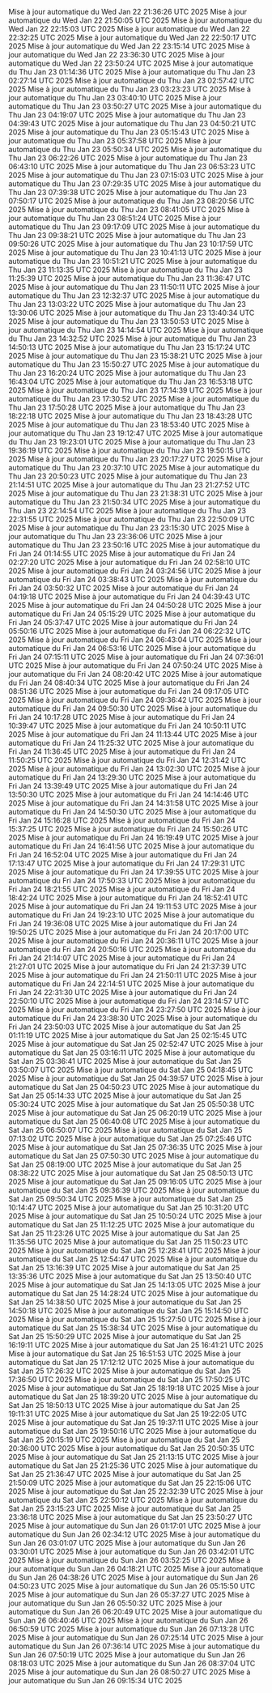 Mise à jour automatique du Wed Jan 22 21:36:26 UTC 2025
Mise à jour automatique du Wed Jan 22 21:50:05 UTC 2025
Mise à jour automatique du Wed Jan 22 22:15:03 UTC 2025
Mise à jour automatique du Wed Jan 22 22:32:25 UTC 2025
Mise à jour automatique du Wed Jan 22 22:50:17 UTC 2025
Mise à jour automatique du Wed Jan 22 23:15:14 UTC 2025
Mise à jour automatique du Wed Jan 22 23:36:30 UTC 2025
Mise à jour automatique du Wed Jan 22 23:50:24 UTC 2025
Mise à jour automatique du Thu Jan 23 01:14:36 UTC 2025
Mise à jour automatique du Thu Jan 23 02:27:14 UTC 2025
Mise à jour automatique du Thu Jan 23 02:57:42 UTC 2025
Mise à jour automatique du Thu Jan 23 03:23:23 UTC 2025
Mise à jour automatique du Thu Jan 23 03:40:10 UTC 2025
Mise à jour automatique du Thu Jan 23 03:50:27 UTC 2025
Mise à jour automatique du Thu Jan 23 04:19:07 UTC 2025
Mise à jour automatique du Thu Jan 23 04:39:43 UTC 2025
Mise à jour automatique du Thu Jan 23 04:50:21 UTC 2025
Mise à jour automatique du Thu Jan 23 05:15:43 UTC 2025
Mise à jour automatique du Thu Jan 23 05:37:58 UTC 2025
Mise à jour automatique du Thu Jan 23 05:50:34 UTC 2025
Mise à jour automatique du Thu Jan 23 06:22:26 UTC 2025
Mise à jour automatique du Thu Jan 23 06:43:10 UTC 2025
Mise à jour automatique du Thu Jan 23 06:53:23 UTC 2025
Mise à jour automatique du Thu Jan 23 07:15:03 UTC 2025
Mise à jour automatique du Thu Jan 23 07:29:35 UTC 2025
Mise à jour automatique du Thu Jan 23 07:39:38 UTC 2025
Mise à jour automatique du Thu Jan 23 07:50:17 UTC 2025
Mise à jour automatique du Thu Jan 23 08:20:56 UTC 2025
Mise à jour automatique du Thu Jan 23 08:41:05 UTC 2025
Mise à jour automatique du Thu Jan 23 08:51:24 UTC 2025
Mise à jour automatique du Thu Jan 23 09:17:09 UTC 2025
Mise à jour automatique du Thu Jan 23 09:38:21 UTC 2025
Mise à jour automatique du Thu Jan 23 09:50:26 UTC 2025
Mise à jour automatique du Thu Jan 23 10:17:59 UTC 2025
Mise à jour automatique du Thu Jan 23 10:41:13 UTC 2025
Mise à jour automatique du Thu Jan 23 10:51:21 UTC 2025
Mise à jour automatique du Thu Jan 23 11:13:35 UTC 2025
Mise à jour automatique du Thu Jan 23 11:25:39 UTC 2025
Mise à jour automatique du Thu Jan 23 11:36:47 UTC 2025
Mise à jour automatique du Thu Jan 23 11:50:11 UTC 2025
Mise à jour automatique du Thu Jan 23 12:32:37 UTC 2025
Mise à jour automatique du Thu Jan 23 13:03:22 UTC 2025
Mise à jour automatique du Thu Jan 23 13:30:06 UTC 2025
Mise à jour automatique du Thu Jan 23 13:40:34 UTC 2025
Mise à jour automatique du Thu Jan 23 13:50:53 UTC 2025
Mise à jour automatique du Thu Jan 23 14:14:54 UTC 2025
Mise à jour automatique du Thu Jan 23 14:32:52 UTC 2025
Mise à jour automatique du Thu Jan 23 14:50:13 UTC 2025
Mise à jour automatique du Thu Jan 23 15:17:24 UTC 2025
Mise à jour automatique du Thu Jan 23 15:38:21 UTC 2025
Mise à jour automatique du Thu Jan 23 15:50:27 UTC 2025
Mise à jour automatique du Thu Jan 23 16:20:24 UTC 2025
Mise à jour automatique du Thu Jan 23 16:43:04 UTC 2025
Mise à jour automatique du Thu Jan 23 16:53:18 UTC 2025
Mise à jour automatique du Thu Jan 23 17:14:39 UTC 2025
Mise à jour automatique du Thu Jan 23 17:30:52 UTC 2025
Mise à jour automatique du Thu Jan 23 17:50:28 UTC 2025
Mise à jour automatique du Thu Jan 23 18:22:18 UTC 2025
Mise à jour automatique du Thu Jan 23 18:43:28 UTC 2025
Mise à jour automatique du Thu Jan 23 18:53:40 UTC 2025
Mise à jour automatique du Thu Jan 23 19:12:47 UTC 2025
Mise à jour automatique du Thu Jan 23 19:23:01 UTC 2025
Mise à jour automatique du Thu Jan 23 19:36:19 UTC 2025
Mise à jour automatique du Thu Jan 23 19:50:15 UTC 2025
Mise à jour automatique du Thu Jan 23 20:17:27 UTC 2025
Mise à jour automatique du Thu Jan 23 20:37:10 UTC 2025
Mise à jour automatique du Thu Jan 23 20:50:23 UTC 2025
Mise à jour automatique du Thu Jan 23 21:14:51 UTC 2025
Mise à jour automatique du Thu Jan 23 21:27:52 UTC 2025
Mise à jour automatique du Thu Jan 23 21:38:31 UTC 2025
Mise à jour automatique du Thu Jan 23 21:50:34 UTC 2025
Mise à jour automatique du Thu Jan 23 22:14:54 UTC 2025
Mise à jour automatique du Thu Jan 23 22:31:55 UTC 2025
Mise à jour automatique du Thu Jan 23 22:50:09 UTC 2025
Mise à jour automatique du Thu Jan 23 23:15:30 UTC 2025
Mise à jour automatique du Thu Jan 23 23:36:06 UTC 2025
Mise à jour automatique du Thu Jan 23 23:50:16 UTC 2025
Mise à jour automatique du Fri Jan 24 01:14:55 UTC 2025
Mise à jour automatique du Fri Jan 24 02:27:20 UTC 2025
Mise à jour automatique du Fri Jan 24 02:58:10 UTC 2025
Mise à jour automatique du Fri Jan 24 03:24:56 UTC 2025
Mise à jour automatique du Fri Jan 24 03:38:43 UTC 2025
Mise à jour automatique du Fri Jan 24 03:50:32 UTC 2025
Mise à jour automatique du Fri Jan 24 04:19:18 UTC 2025
Mise à jour automatique du Fri Jan 24 04:39:43 UTC 2025
Mise à jour automatique du Fri Jan 24 04:50:28 UTC 2025
Mise à jour automatique du Fri Jan 24 05:15:29 UTC 2025
Mise à jour automatique du Fri Jan 24 05:37:47 UTC 2025
Mise à jour automatique du Fri Jan 24 05:50:16 UTC 2025
Mise à jour automatique du Fri Jan 24 06:22:32 UTC 2025
Mise à jour automatique du Fri Jan 24 06:43:04 UTC 2025
Mise à jour automatique du Fri Jan 24 06:53:16 UTC 2025
Mise à jour automatique du Fri Jan 24 07:15:11 UTC 2025
Mise à jour automatique du Fri Jan 24 07:36:01 UTC 2025
Mise à jour automatique du Fri Jan 24 07:50:24 UTC 2025
Mise à jour automatique du Fri Jan 24 08:20:42 UTC 2025
Mise à jour automatique du Fri Jan 24 08:40:34 UTC 2025
Mise à jour automatique du Fri Jan 24 08:51:36 UTC 2025
Mise à jour automatique du Fri Jan 24 09:17:05 UTC 2025
Mise à jour automatique du Fri Jan 24 09:36:42 UTC 2025
Mise à jour automatique du Fri Jan 24 09:50:30 UTC 2025
Mise à jour automatique du Fri Jan 24 10:17:28 UTC 2025
Mise à jour automatique du Fri Jan 24 10:39:47 UTC 2025
Mise à jour automatique du Fri Jan 24 10:50:11 UTC 2025
Mise à jour automatique du Fri Jan 24 11:13:44 UTC 2025
Mise à jour automatique du Fri Jan 24 11:25:32 UTC 2025
Mise à jour automatique du Fri Jan 24 11:36:45 UTC 2025
Mise à jour automatique du Fri Jan 24 11:50:25 UTC 2025
Mise à jour automatique du Fri Jan 24 12:31:42 UTC 2025
Mise à jour automatique du Fri Jan 24 13:02:30 UTC 2025
Mise à jour automatique du Fri Jan 24 13:29:30 UTC 2025
Mise à jour automatique du Fri Jan 24 13:39:49 UTC 2025
Mise à jour automatique du Fri Jan 24 13:50:30 UTC 2025
Mise à jour automatique du Fri Jan 24 14:14:46 UTC 2025
Mise à jour automatique du Fri Jan 24 14:31:58 UTC 2025
Mise à jour automatique du Fri Jan 24 14:50:30 UTC 2025
Mise à jour automatique du Fri Jan 24 15:16:28 UTC 2025
Mise à jour automatique du Fri Jan 24 15:37:25 UTC 2025
Mise à jour automatique du Fri Jan 24 15:50:26 UTC 2025
Mise à jour automatique du Fri Jan 24 16:19:49 UTC 2025
Mise à jour automatique du Fri Jan 24 16:41:56 UTC 2025
Mise à jour automatique du Fri Jan 24 16:52:04 UTC 2025
Mise à jour automatique du Fri Jan 24 17:13:47 UTC 2025
Mise à jour automatique du Fri Jan 24 17:29:31 UTC 2025
Mise à jour automatique du Fri Jan 24 17:39:55 UTC 2025
Mise à jour automatique du Fri Jan 24 17:50:33 UTC 2025
Mise à jour automatique du Fri Jan 24 18:21:55 UTC 2025
Mise à jour automatique du Fri Jan 24 18:42:24 UTC 2025
Mise à jour automatique du Fri Jan 24 18:52:41 UTC 2025
Mise à jour automatique du Fri Jan 24 19:11:53 UTC 2025
Mise à jour automatique du Fri Jan 24 19:23:10 UTC 2025
Mise à jour automatique du Fri Jan 24 19:36:08 UTC 2025
Mise à jour automatique du Fri Jan 24 19:50:25 UTC 2025
Mise à jour automatique du Fri Jan 24 20:17:00 UTC 2025
Mise à jour automatique du Fri Jan 24 20:36:11 UTC 2025
Mise à jour automatique du Fri Jan 24 20:50:16 UTC 2025
Mise à jour automatique du Fri Jan 24 21:14:07 UTC 2025
Mise à jour automatique du Fri Jan 24 21:27:01 UTC 2025
Mise à jour automatique du Fri Jan 24 21:37:39 UTC 2025
Mise à jour automatique du Fri Jan 24 21:50:11 UTC 2025
Mise à jour automatique du Fri Jan 24 22:14:51 UTC 2025
Mise à jour automatique du Fri Jan 24 22:31:30 UTC 2025
Mise à jour automatique du Fri Jan 24 22:50:10 UTC 2025
Mise à jour automatique du Fri Jan 24 23:14:57 UTC 2025
Mise à jour automatique du Fri Jan 24 23:27:50 UTC 2025
Mise à jour automatique du Fri Jan 24 23:38:30 UTC 2025
Mise à jour automatique du Fri Jan 24 23:50:03 UTC 2025
Mise à jour automatique du Sat Jan 25 01:11:19 UTC 2025
Mise à jour automatique du Sat Jan 25 02:15:45 UTC 2025
Mise à jour automatique du Sat Jan 25 02:52:47 UTC 2025
Mise à jour automatique du Sat Jan 25 03:16:11 UTC 2025
Mise à jour automatique du Sat Jan 25 03:36:41 UTC 2025
Mise à jour automatique du Sat Jan 25 03:50:07 UTC 2025
Mise à jour automatique du Sat Jan 25 04:18:45 UTC 2025
Mise à jour automatique du Sat Jan 25 04:39:57 UTC 2025
Mise à jour automatique du Sat Jan 25 04:50:23 UTC 2025
Mise à jour automatique du Sat Jan 25 05:14:33 UTC 2025
Mise à jour automatique du Sat Jan 25 05:30:24 UTC 2025
Mise à jour automatique du Sat Jan 25 05:50:38 UTC 2025
Mise à jour automatique du Sat Jan 25 06:20:19 UTC 2025
Mise à jour automatique du Sat Jan 25 06:40:08 UTC 2025
Mise à jour automatique du Sat Jan 25 06:50:07 UTC 2025
Mise à jour automatique du Sat Jan 25 07:13:02 UTC 2025
Mise à jour automatique du Sat Jan 25 07:25:46 UTC 2025
Mise à jour automatique du Sat Jan 25 07:36:35 UTC 2025
Mise à jour automatique du Sat Jan 25 07:50:30 UTC 2025
Mise à jour automatique du Sat Jan 25 08:19:00 UTC 2025
Mise à jour automatique du Sat Jan 25 08:38:22 UTC 2025
Mise à jour automatique du Sat Jan 25 08:50:13 UTC 2025
Mise à jour automatique du Sat Jan 25 09:16:05 UTC 2025
Mise à jour automatique du Sat Jan 25 09:36:39 UTC 2025
Mise à jour automatique du Sat Jan 25 09:50:34 UTC 2025
Mise à jour automatique du Sat Jan 25 10:14:47 UTC 2025
Mise à jour automatique du Sat Jan 25 10:31:20 UTC 2025
Mise à jour automatique du Sat Jan 25 10:50:24 UTC 2025
Mise à jour automatique du Sat Jan 25 11:12:25 UTC 2025
Mise à jour automatique du Sat Jan 25 11:23:26 UTC 2025
Mise à jour automatique du Sat Jan 25 11:35:56 UTC 2025
Mise à jour automatique du Sat Jan 25 11:50:23 UTC 2025
Mise à jour automatique du Sat Jan 25 12:28:41 UTC 2025
Mise à jour automatique du Sat Jan 25 12:54:47 UTC 2025
Mise à jour automatique du Sat Jan 25 13:16:39 UTC 2025
Mise à jour automatique du Sat Jan 25 13:35:36 UTC 2025
Mise à jour automatique du Sat Jan 25 13:50:40 UTC 2025
Mise à jour automatique du Sat Jan 25 14:13:05 UTC 2025
Mise à jour automatique du Sat Jan 25 14:28:24 UTC 2025
Mise à jour automatique du Sat Jan 25 14:38:50 UTC 2025
Mise à jour automatique du Sat Jan 25 14:50:18 UTC 2025
Mise à jour automatique du Sat Jan 25 15:14:50 UTC 2025
Mise à jour automatique du Sat Jan 25 15:27:50 UTC 2025
Mise à jour automatique du Sat Jan 25 15:38:34 UTC 2025
Mise à jour automatique du Sat Jan 25 15:50:29 UTC 2025
Mise à jour automatique du Sat Jan 25 16:19:11 UTC 2025
Mise à jour automatique du Sat Jan 25 16:41:21 UTC 2025
Mise à jour automatique du Sat Jan 25 16:51:53 UTC 2025
Mise à jour automatique du Sat Jan 25 17:12:12 UTC 2025
Mise à jour automatique du Sat Jan 25 17:26:32 UTC 2025
Mise à jour automatique du Sat Jan 25 17:36:50 UTC 2025
Mise à jour automatique du Sat Jan 25 17:50:25 UTC 2025
Mise à jour automatique du Sat Jan 25 18:19:18 UTC 2025
Mise à jour automatique du Sat Jan 25 18:39:20 UTC 2025
Mise à jour automatique du Sat Jan 25 18:50:13 UTC 2025
Mise à jour automatique du Sat Jan 25 19:11:31 UTC 2025
Mise à jour automatique du Sat Jan 25 19:22:05 UTC 2025
Mise à jour automatique du Sat Jan 25 19:37:11 UTC 2025
Mise à jour automatique du Sat Jan 25 19:50:16 UTC 2025
Mise à jour automatique du Sat Jan 25 20:15:19 UTC 2025
Mise à jour automatique du Sat Jan 25 20:36:00 UTC 2025
Mise à jour automatique du Sat Jan 25 20:50:35 UTC 2025
Mise à jour automatique du Sat Jan 25 21:13:15 UTC 2025
Mise à jour automatique du Sat Jan 25 21:25:36 UTC 2025
Mise à jour automatique du Sat Jan 25 21:36:47 UTC 2025
Mise à jour automatique du Sat Jan 25 21:50:09 UTC 2025
Mise à jour automatique du Sat Jan 25 22:15:06 UTC 2025
Mise à jour automatique du Sat Jan 25 22:32:39 UTC 2025
Mise à jour automatique du Sat Jan 25 22:50:12 UTC 2025
Mise à jour automatique du Sat Jan 25 23:15:23 UTC 2025
Mise à jour automatique du Sat Jan 25 23:36:18 UTC 2025
Mise à jour automatique du Sat Jan 25 23:50:27 UTC 2025
Mise à jour automatique du Sun Jan 26 01:17:01 UTC 2025
Mise à jour automatique du Sun Jan 26 02:34:12 UTC 2025
Mise à jour automatique du Sun Jan 26 03:01:07 UTC 2025
Mise à jour automatique du Sun Jan 26 03:30:01 UTC 2025
Mise à jour automatique du Sun Jan 26 03:42:01 UTC 2025
Mise à jour automatique du Sun Jan 26 03:52:25 UTC 2025
Mise à jour automatique du Sun Jan 26 04:18:21 UTC 2025
Mise à jour automatique du Sun Jan 26 04:38:26 UTC 2025
Mise à jour automatique du Sun Jan 26 04:50:23 UTC 2025
Mise à jour automatique du Sun Jan 26 05:15:50 UTC 2025
Mise à jour automatique du Sun Jan 26 05:37:27 UTC 2025
Mise à jour automatique du Sun Jan 26 05:50:32 UTC 2025
Mise à jour automatique du Sun Jan 26 06:20:49 UTC 2025
Mise à jour automatique du Sun Jan 26 06:40:46 UTC 2025
Mise à jour automatique du Sun Jan 26 06:50:59 UTC 2025
Mise à jour automatique du Sun Jan 26 07:13:28 UTC 2025
Mise à jour automatique du Sun Jan 26 07:25:14 UTC 2025
Mise à jour automatique du Sun Jan 26 07:36:14 UTC 2025
Mise à jour automatique du Sun Jan 26 07:50:19 UTC 2025
Mise à jour automatique du Sun Jan 26 08:18:03 UTC 2025
Mise à jour automatique du Sun Jan 26 08:37:04 UTC 2025
Mise à jour automatique du Sun Jan 26 08:50:27 UTC 2025
Mise à jour automatique du Sun Jan 26 09:15:34 UTC 2025
